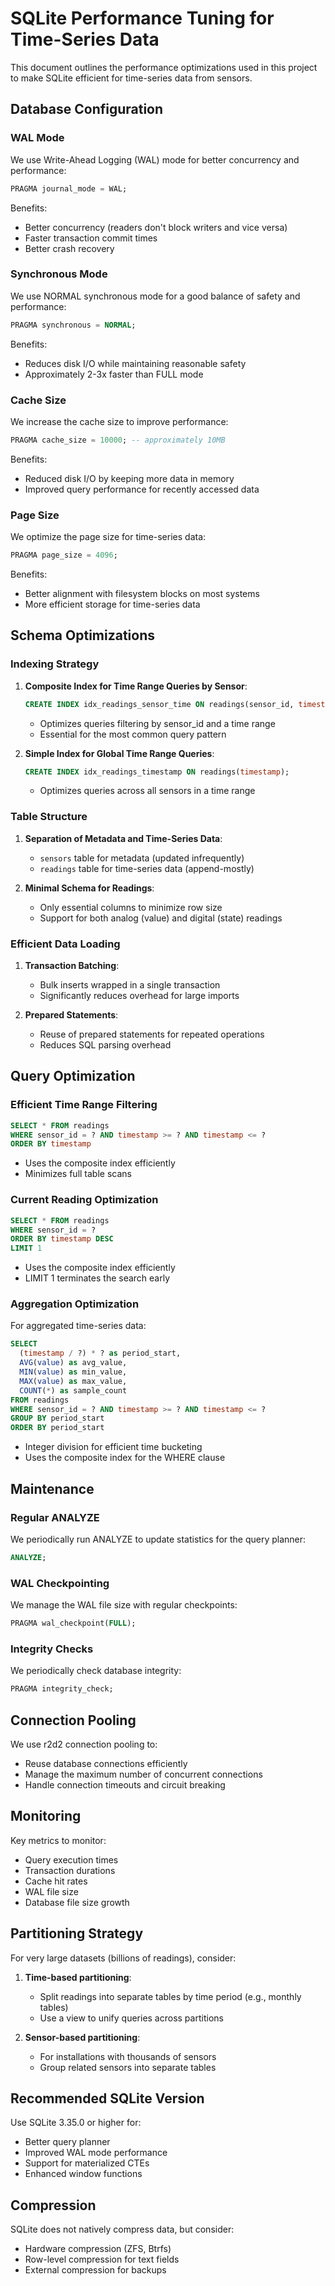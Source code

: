 # SQLite Performance Tuning for Time-Series Data

This document outlines the performance optimizations used in this project to make SQLite efficient for time-series data from sensors.

## Database Configuration

### WAL Mode

We use Write-Ahead Logging (WAL) mode for better concurrency and performance:

```sql
PRAGMA journal_mode = WAL;
```

Benefits:
- Better concurrency (readers don't block writers and vice versa)
- Faster transaction commit times
- Better crash recovery

### Synchronous Mode

We use NORMAL synchronous mode for a good balance of safety and performance:

```sql
PRAGMA synchronous = NORMAL;
```

Benefits:
- Reduces disk I/O while maintaining reasonable safety
- Approximately 2-3x faster than FULL mode

### Cache Size

We increase the cache size to improve performance:

```sql
PRAGMA cache_size = 10000; -- approximately 10MB
```

Benefits:
- Reduced disk I/O by keeping more data in memory
- Improved query performance for recently accessed data

### Page Size

We optimize the page size for time-series data:

```sql
PRAGMA page_size = 4096;
```

Benefits:
- Better alignment with filesystem blocks on most systems
- More efficient storage for time-series data

## Schema Optimizations

### Indexing Strategy

1. **Composite Index for Time Range Queries by Sensor**:
   ```sql
   CREATE INDEX idx_readings_sensor_time ON readings(sensor_id, timestamp);
   ```
   - Optimizes queries filtering by sensor_id and a time range
   - Essential for the most common query pattern

2. **Simple Index for Global Time Range Queries**:
   ```sql
   CREATE INDEX idx_readings_timestamp ON readings(timestamp);
   ```
   - Optimizes queries across all sensors in a time range

### Table Structure

1. **Separation of Metadata and Time-Series Data**:
   - `sensors` table for metadata (updated infrequently)
   - `readings` table for time-series data (append-mostly)

2. **Minimal Schema for Readings**:
   - Only essential columns to minimize row size
   - Support for both analog (value) and digital (state) readings

### Efficient Data Loading

1. **Transaction Batching**:
   - Bulk inserts wrapped in a single transaction
   - Significantly reduces overhead for large imports

2. **Prepared Statements**:
   - Reuse of prepared statements for repeated operations
   - Reduces SQL parsing overhead

## Query Optimization

### Efficient Time Range Filtering

```sql
SELECT * FROM readings 
WHERE sensor_id = ? AND timestamp >= ? AND timestamp <= ?
ORDER BY timestamp
```

- Uses the composite index efficiently
- Minimizes full table scans

### Current Reading Optimization

```sql
SELECT * FROM readings 
WHERE sensor_id = ? 
ORDER BY timestamp DESC 
LIMIT 1
```

- Uses the composite index efficiently
- LIMIT 1 terminates the search early

### Aggregation Optimization

For aggregated time-series data:

```sql
SELECT 
  (timestamp / ?) * ? as period_start, 
  AVG(value) as avg_value,
  MIN(value) as min_value,
  MAX(value) as max_value,
  COUNT(*) as sample_count
FROM readings
WHERE sensor_id = ? AND timestamp >= ? AND timestamp <= ?
GROUP BY period_start
ORDER BY period_start
```

- Integer division for efficient time bucketing
- Uses the composite index for the WHERE clause

## Maintenance

### Regular ANALYZE

We periodically run ANALYZE to update statistics for the query planner:

```sql
ANALYZE;
```

### WAL Checkpointing

We manage the WAL file size with regular checkpoints:

```sql
PRAGMA wal_checkpoint(FULL);
```

### Integrity Checks

We periodically check database integrity:

```sql
PRAGMA integrity_check;
```

## Connection Pooling

We use r2d2 connection pooling to:
- Reuse database connections efficiently
- Manage the maximum number of concurrent connections
- Handle connection timeouts and circuit breaking

## Monitoring

Key metrics to monitor:
- Query execution times
- Transaction durations
- Cache hit rates
- WAL file size
- Database file size growth

## Partitioning Strategy

For very large datasets (billions of readings), consider:

1. **Time-based partitioning**:
   - Split readings into separate tables by time period (e.g., monthly tables)
   - Use a view to unify queries across partitions

2. **Sensor-based partitioning**:
   - For installations with thousands of sensors
   - Group related sensors into separate tables

## Recommended SQLite Version

Use SQLite 3.35.0 or higher for:
- Better query planner
- Improved WAL mode performance
- Support for materialized CTEs
- Enhanced window functions

## Compression

SQLite does not natively compress data, but consider:
- Hardware compression (ZFS, Btrfs)
- Row-level compression for text fields
- External compression for backups